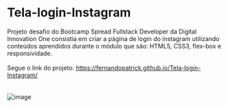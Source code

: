 # Tela-login-Instagram
Projeto desafio do Bootcamp Spread Fullstack Developer da Digital Innovation One consistia em criar a página de login do instagram utilizando<br> 
conteúdos aprendidos durante o módulo que são: HTML5, CSS3, flex-box e responsividade.<br>
<br>
Segue o link do projeto: https://fernandopatrick.github.io/Tela-login-Instagram/
<br><br><br>
![image](https://user-images.githubusercontent.com/78447989/167163629-46ff6fa3-619e-4c06-9aed-77a0b55d276a.png)
